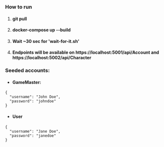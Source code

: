 ### How to run
1. #### git pull
2. #### docker-compose up --build
3. #### Wait ~30 sec for 'wait-for-it.sh'
4. #### Endpoints will be available on https://localhost:5001/api/Account and https://localhost:5002/api/Character

### Seeded accounts:
+ #### GameMaster:
```
{
  "username": "John Doe",
  "password": "johndoe"
}
```
+ #### User
```
{
  "username": "Jane Doe",
  "password": "janedoe"
}
```
